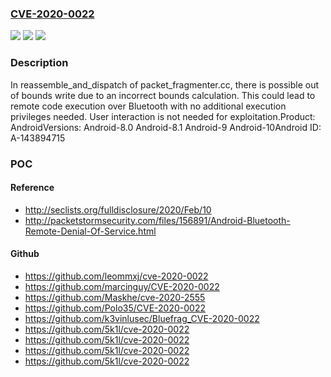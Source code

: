 ### [CVE-2020-0022](https://cve.mitre.org/cgi-bin/cvename.cgi?name=CVE-2020-0022)
![](https://img.shields.io/static/v1?label=Product&message=Android&color=blue)
![](https://img.shields.io/static/v1?label=Version&message=n%2Fa&color=blue)
![](https://img.shields.io/static/v1?label=Vulnerability&message=Denial%20of%20service&color=brighgreen)

### Description

In reassemble_and_dispatch of packet_fragmenter.cc, there is possible out of bounds write due to an incorrect bounds calculation. This could lead to remote code execution over Bluetooth with no additional execution privileges needed. User interaction is not needed for exploitation.Product: AndroidVersions: Android-8.0 Android-8.1 Android-9 Android-10Android ID: A-143894715

### POC

#### Reference
- http://seclists.org/fulldisclosure/2020/Feb/10
- http://packetstormsecurity.com/files/156891/Android-Bluetooth-Remote-Denial-Of-Service.html

#### Github
- https://github.com/leommxj/cve-2020-0022
- https://github.com/marcinguy/CVE-2020-0022
- https://github.com/Maskhe/cve-2020-2555
- https://github.com/Polo35/CVE-2020-0022
- https://github.com/k3vinlusec/Bluefrag_CVE-2020-0022
- https://github.com/5k1l/cve-2020-0022
- https://github.com/5k1l/cve-2020-0022
- https://github.com/5k1l/cve-2020-0022
- https://github.com/5k1l/cve-2020-0022

